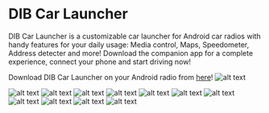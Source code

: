 # DIB Car Launcher

DIB Car Launcher is a customizable car launcher for Android car radios with handy features for your daily usage: Media control, Maps, Speedometer, Address detecter and more! Download the companion app for a complete experience, connect your phone and start driving now!

Download DIB Car Launcher on your Android radio from [here](https://play.google.com/store/apps/details?id=com.mini.infotainment)!
![alt text](https://i.postimg.cc/Wj7tjkhb/Schermata-2023-04-03-alle-15-07-31-1.webp?dl=1)

![alt text](https://i.postimg.cc/FFCP3Ksd/app-logo.webp)
![alt text](https://i.postimg.cc/j2TJJPn0/Schermata-2023-04-03-alle-15-07-52.webp)
![alt text](https://i.postimg.cc/FKcRg149/Schermata-2023-04-03-alle-15-07-43.webp)
![alt text](https://i.postimg.cc/W4MNqKGz/Schermata-2023-04-03-alle-15-08-12.webp)
![alt text](https://i.postimg.cc/m2tTyhY0/Schermata-2023-04-03-alle-15-07-31-1.webp)
![alt text](https://i.postimg.cc/SsbGzHdy/2.webp)
![alt text](https://i.postimg.cc/L683fttZ/3.webp)
![alt text](https://i.postimg.cc/br30WrhJ/4.webp)
![alt text](https://i.postimg.cc/7hxMK7jd/5.webp)
![alt text](https://i.postimg.cc/yNZPx7FQ/1.webp)
![alt text](https://i.postimg.cc/MZDYvPQS/6.webp)

